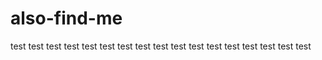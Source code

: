 # also-find-me
test
test
test
test
test
test
test
test
test
test
test
test
test
test
test
test
test
